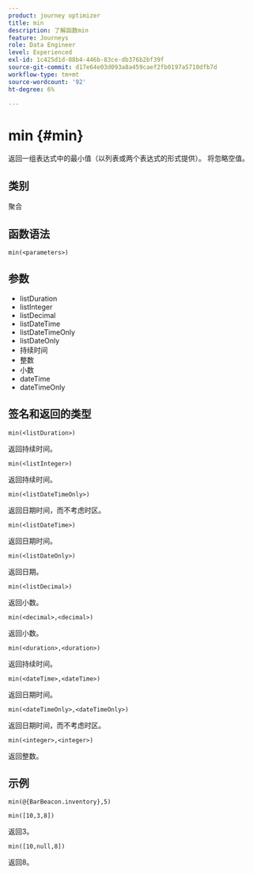 ```yaml
---
product: journey optimizer
title: min
description: 了解函数min
feature: Journeys
role: Data Engineer
level: Experienced
exl-id: 1c425d1d-08b4-446b-83ce-db376b2bf39f
source-git-commit: d17e64e03d093a8a459caef2fb0197a5710dfb7d
workflow-type: tm+mt
source-wordcount: '92'
ht-degree: 6%

---
```


# min {#min}

返回一组表达式中的最小值（以列表或两个表达式的形式提供）。 将忽略空值。

## 类别

聚合

## 函数语法

`min(<parameters>)`

## 参数

* listDuration
* listInteger
* listDecimal
* listDateTime
* listDateTimeOnly
* listDateOnly
* 持续时间
* 整数
* 小数
* dateTime
* dateTimeOnly

## 签名和返回的类型

`min(<listDuration>)`

返回持续时间。

`min(<listInteger>)`

返回持续时间。

`min(<listDateTimeOnly>)`

返回日期时间，而不考虑时区。

`min(<listDateTime>)`

返回日期时间。

`min(<listDateOnly>)`

返回日期。

`min(<listDecimal>)`

返回小数。

`min(<decimal>,<decimal>)`

返回小数。

`min(<duration>,<duration>)`

返回持续时间。

`min(<dateTime>,<dateTime>)`

返回日期时间。

`min(<dateTimeOnly>,<dateTimeOnly>)`

返回日期时间，而不考虑时区。

`min(<integer>,<integer>)`

返回整数。

## 示例

`min(@{BarBeacon.inventory},5)`

`min([10,3,8])`

返回3。

`min([10,null,8])`

返回8。
